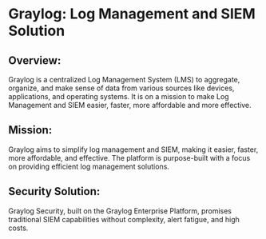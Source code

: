 # Graylog: Log Management and SIEM Solution

## Overview: 
Graylog is a centralized Log Management System (LMS) to aggregate, organize, and make sense of data from various sources like devices, applications, and operating systems. It is on a mission to make Log Management and SIEM easier, faster, more affordable and more effective.

## Mission: 
Graylog aims to simplify log management and SIEM, making it easier, faster, more affordable, and effective. The platform is purpose-built with a focus on providing efficient log management solutions.

## Security Solution: 
Graylog Security, built on the Graylog Enterprise Platform, promises traditional SIEM capabilities without complexity, alert fatigue, and high costs.
